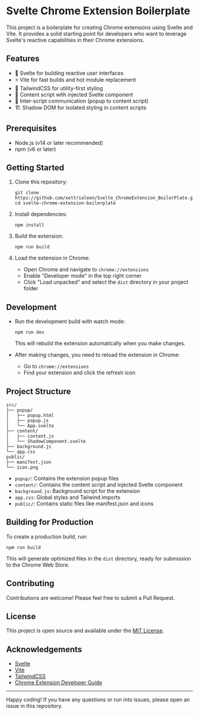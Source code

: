 # Svelte Chrome Extension Boilerplate

This project is a boilerplate for creating Chrome extensions using Svelte and Vite. It provides a solid starting point for developers who want to leverage Svelte's reactive capabilities in their Chrome extensions.

## Features

- 🚀 Svelte for building reactive user interfaces
- ⚡ Vite for fast builds and hot module replacement
- 🎨 TailwindCSS for utility-first styling
- 🧩 Content script with injected Svelte component
- 🔄 Inter-script communication (popup to content script)
- 🏗️ Shadow DOM for isolated styling in content scripts

## Prerequisites

- Node.js (v14 or later recommended)
- npm (v6 or later)

## Getting Started

1. Clone this repository:
   ```
   git clone https://github.com/xettrialeen/Svelte_ChromeExtension_BoilerPlate.git
   cd svelte-chrome-extension-boilerplate
   ```

2. Install dependencies:
   ```
   npm install
   ```

3. Build the extension:
   ```
   npm run build
   ```

4. Load the extension in Chrome:
   - Open Chrome and navigate to `chrome://extensions`
   - Enable "Developer mode" in the top right corner
   - Click "Load unpacked" and select the `dist` directory in your project folder

## Development

- Run the development build with watch mode:
  ```
  npm run dev
  ```
  This will rebuild the extension automatically when you make changes.

- After making changes, you need to reload the extension in Chrome:
  - Go to `chrome://extensions`
  - Find your extension and click the refresh icon

## Project Structure

```
src/
├── popup/
│   ├── popup.html
│   ├── popup.js
│   └── App.svelte
├── content/
│   ├── content.js
│   └── ShadowComponent.svelte
├── background.js
└── app.css
public/
├── manifest.json
└── icon.png
```

- `popup/`: Contains the extension popup files
- `content/`: Contains the content script and injected Svelte component
- `background.js`: Background script for the extension
- `app.css`: Global styles and Tailwind imports
- `public/`: Contains static files like manifest.json and icons

## Building for Production

To create a production build, run:

```
npm run build
```

This will generate optimized files in the `dist` directory, ready for submission to the Chrome Web Store.

## Contributing

Contributions are welcome! Please feel free to submit a Pull Request.

## License

This project is open source and available under the [MIT License](LICENSE).

## Acknowledgements

- [Svelte](https://svelte.dev/)
- [Vite](https://vitejs.dev/)
- [TailwindCSS](https://tailwindcss.com/)
- [Chrome Extension Developer Guide](https://developer.chrome.com/docs/extensions/mv3/)

---

Happy coding! If you have any questions or run into issues, please open an issue in this repository.
